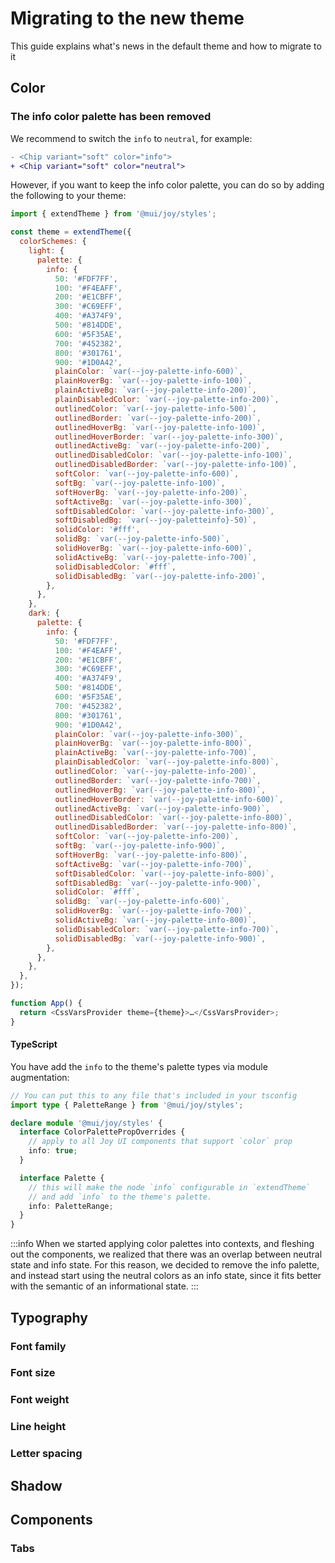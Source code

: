 # Migrating to the new theme

<p class="description">This guide explains what's news in the default theme and how to migrate to it</p>

## Color

### The info color palette has been removed

We recommend to switch the `info` to `neutral`, for example:

```diff
- <Chip variant="soft" color="info">
+ <Chip variant="soft" color="neutral">
```

However, if you want to keep the info color palette, you can do so by adding the following to your theme:

```js
import { extendTheme } from '@mui/joy/styles';

const theme = extendTheme({
  colorSchemes: {
    light: {
      palette: {
        info: {
          50: '#FDF7FF',
          100: '#F4EAFF',
          200: '#E1CBFF',
          300: '#C69EFF',
          400: '#A374F9',
          500: '#814DDE',
          600: '#5F35AE',
          700: '#452382',
          800: '#301761',
          900: '#1D0A42',
          plainColor: `var(--joy-palette-info-600)`,
          plainHoverBg: `var(--joy-palette-info-100)`,
          plainActiveBg: `var(--joy-palette-info-200)`,
          plainDisabledColor: `var(--joy-palette-info-200)`,
          outlinedColor: `var(--joy-palette-info-500)`,
          outlinedBorder: `var(--joy-palette-info-200)`,
          outlinedHoverBg: `var(--joy-palette-info-100)`,
          outlinedHoverBorder: `var(--joy-palette-info-300)`,
          outlinedActiveBg: `var(--joy-palette-info-200)`,
          outlinedDisabledColor: `var(--joy-palette-info-100)`,
          outlinedDisabledBorder: `var(--joy-palette-info-100)`,
          softColor: `var(--joy-palette-info-600)`,
          softBg: `var(--joy-palette-info-100)`,
          softHoverBg: `var(--joy-palette-info-200)`,
          softActiveBg: `var(--joy-palette-info-300)`,
          softDisabledColor: `var(--joy-palette-info-300)`,
          softDisabledBg: `var(--joy-paletteinfo}-50)`,
          solidColor: '#fff',
          solidBg: `var(--joy-palette-info-500)`,
          solidHoverBg: `var(--joy-palette-info-600)`,
          solidActiveBg: `var(--joy-palette-info-700)`,
          solidDisabledColor: `#fff`,
          solidDisabledBg: `var(--joy-palette-info-200)`,
        },
      },
    },
    dark: {
      palette: {
        info: {
          50: '#FDF7FF',
          100: '#F4EAFF',
          200: '#E1CBFF',
          300: '#C69EFF',
          400: '#A374F9',
          500: '#814DDE',
          600: '#5F35AE',
          700: '#452382',
          800: '#301761',
          900: '#1D0A42',
          plainColor: `var(--joy-palette-info-300)`,
          plainHoverBg: `var(--joy-palette-info-800)`,
          plainActiveBg: `var(--joy-palette-info-700)`,
          plainDisabledColor: `var(--joy-palette-info-800)`,
          outlinedColor: `var(--joy-palette-info-200)`,
          outlinedBorder: `var(--joy-palette-info-700)`,
          outlinedHoverBg: `var(--joy-palette-info-800)`,
          outlinedHoverBorder: `var(--joy-palette-info-600)`,
          outlinedActiveBg: `var(--joy-palette-info-900)`,
          outlinedDisabledColor: `var(--joy-palette-info-800)`,
          outlinedDisabledBorder: `var(--joy-palette-info-800)`,
          softColor: `var(--joy-palette-info-200)`,
          softBg: `var(--joy-palette-info-900)`,
          softHoverBg: `var(--joy-palette-info-800)`,
          softActiveBg: `var(--joy-palette-info-700)`,
          softDisabledColor: `var(--joy-palette-info-800)`,
          softDisabledBg: `var(--joy-palette-info-900)`,
          solidColor: `#fff`,
          solidBg: `var(--joy-palette-info-600)`,
          solidHoverBg: `var(--joy-palette-info-700)`,
          solidActiveBg: `var(--joy-palette-info-800)`,
          solidDisabledColor: `var(--joy-palette-info-700)`,
          solidDisabledBg: `var(--joy-palette-info-900)`,
        },
      },
    },
  },
});

function App() {
  return <CssVarsProvider theme={theme}>…</CssVarsProvider>;
}
```

#### TypeScript

You have add the `info` to the theme's palette types via module augmentation:

```ts
// You can put this to any file that's included in your tsconfig
import type { PaletteRange } from '@mui/joy/styles';

declare module '@mui/joy/styles' {
  interface ColorPalettePropOverrides {
    // apply to all Joy UI components that support `color` prop
    info: true;
  }

  interface Palette {
    // this will make the node `info` configurable in `extendTheme`
    // and add `info` to the theme's palette.
    info: PaletteRange;
  }
}
```

:::info
When we started applying color palettes into contexts, and fleshing out the components, we realized that there was an overlap between neutral state and info state. For this reason, we decided to remove the info palette, and instead start using the neutral colors as an info state, since it fits better with the semantic of an informational state.
:::

## Typography

### Font family

### Font size

### Font weight

### Line height

### Letter spacing

## Shadow

## Components

### Tabs
